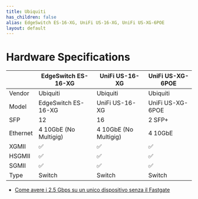 ```yaml
---
title: Ubiquiti
has_children: false
alias: EdgeSwitch ES-16-XG, UniFi US-16-XG, UniFi US-XG-6POE
layout: default
---
```


# Hardware Specifications

|          | EdgeSwitch ES-16-XG   | UniFi US-16-XG        | UniFi US-XG-6POE |
| -------- | --------------------- | --------------------- | ---------------- |
| Vendor   | Ubiquiti              | Ubiquiti              | Ubiquiti         |
| Model    | EdgeSwitch ES-16-XG   | UniFi US-16-XG        | UniFi US-XG-6POE |
| SFP      | 12                    | 16                    | 2 SFP+           |
| Ethernet | 4 10GbE (No Multigig) | 4 10GbE (No Multigig) | 4 10GbE          |
| XGMII    | ✅                    | ✅                    | ✅               |
| HSGMII   | ✅                    | ✅                    | ✅               |
| SGMII    | ✅                    | ✅                    | ✅               |
| Type     | Switch                | Switch                | Switch           |


- [Come avere i 2.5 Gbps su un unico dispositivo senza il Fastgate](https://forum.fibra.click/d/17836-come-avere-i-25-gbps-su-un-unico-dispositivo-senza-il-fastgate)